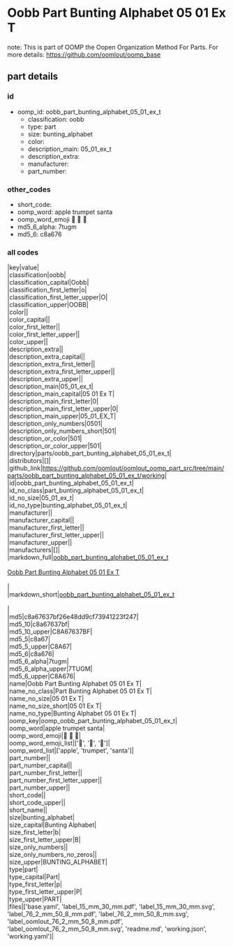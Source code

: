 # Oobb Part Bunting Alphabet 05 01 Ex T  

note: This is part of OOMP the Oopen Organization Method For Parts. For more details: https://github.com/oomlout/oomp_base

##  part details





### id
* oomp_id: oobb_part_bunting_alphabet_05_01_ex_t
  * classification: oobb
  * type: part
  * size: bunting_alphabet
  * color: 
  * description_main: 05_01_ex_t
  * description_extra: 
  * manufacturer: 
  * part_number: 

### other_codes
* short_code: 
* oomp_word: apple trumpet santa
* oomp_word_emoji :apple: :trumpet: :santa:
* md5_6_alpha: 7tugm
* md5_6: c8a676

### all codes 
|key|value|  
|classification|oobb|  
|classification_capital|Oobb|  
|classification_first_letter|o|  
|classification_first_letter_upper|O|  
|classification_upper|OOBB|  
|color||  
|color_capital||  
|color_first_letter||  
|color_first_letter_upper||  
|color_upper||  
|description_extra||  
|description_extra_capital||  
|description_extra_first_letter||  
|description_extra_first_letter_upper||  
|description_extra_upper||  
|description_main|05_01_ex_t|  
|description_main_capital|05 01 Ex T|  
|description_main_first_letter|0|  
|description_main_first_letter_upper|0|  
|description_main_upper|05_01_EX_T|  
|description_only_numbers|0501|  
|description_only_numbers_short|501|  
|description_or_color|501|  
|description_or_color_upper|501|  
|directory|parts/oobb_part_bunting_alphabet_05_01_ex_t|  
|distributors|[]|  
|github_link|https://github.com/oomlout/oomlout_oomp_part_src/tree/main/parts/oobb_part_bunting_alphabet_05_01_ex_t/working|  
|id|oobb_part_bunting_alphabet_05_01_ex_t|  
|id_no_class|part_bunting_alphabet_05_01_ex_t|  
|id_no_size|05_01_ex_t|  
|id_no_type|bunting_alphabet_05_01_ex_t|  
|manufacturer||  
|manufacturer_capital||  
|manufacturer_first_letter||  
|manufacturer_first_letter_upper||  
|manufacturer_upper||  
|manufacturers|[]|  
|markdown_full|[oobb_part_bunting_alphabet_05_01_ex_t](https://github.com/oomlout/oomlout_oomp_part_src/tree/main/parts/oobb_part_bunting_alphabet_05_01_ex_t/working)<br>[](https://github.com/oomlout/oomlout_oomp_part_src/tree/main/parts/oobb_part_bunting_alphabet_05_01_ex_t/working)<br>[Oobb Part Bunting Alphabet 05 01 Ex T](https://github.com/oomlout/oomlout_oomp_part_src/tree/main/parts/oobb_part_bunting_alphabet_05_01_ex_t/working)<br><br>|  
|markdown_short|[oobb_part_bunting_alphabet_05_01_ex_t](https://github.com/oomlout/oomlout_oomp_part_src/tree/main/parts/oobb_part_bunting_alphabet_05_01_ex_t/working)<br><br>|  
|md5|c8a67637bf26e48dd9cf73941223f247|  
|md5_10|c8a67637bf|  
|md5_10_upper|C8A67637BF|  
|md5_5|c8a67|  
|md5_5_upper|C8A67|  
|md5_6|c8a676|  
|md5_6_alpha|7tugm|  
|md5_6_alpha_upper|7TUGM|  
|md5_6_upper|C8A676|  
|name|Oobb Part Bunting Alphabet 05 01 Ex T|  
|name_no_class|Part Bunting Alphabet 05 01 Ex T|  
|name_no_size|05 01 Ex T|  
|name_no_size_short|05 01 Ex T|  
|name_no_type|Bunting Alphabet 05 01 Ex T|  
|oomp_key|oomp_oobb_part_bunting_alphabet_05_01_ex_t|  
|oomp_word|apple trumpet santa|  
|oomp_word_emoji|:apple: :trumpet: :santa:|  
|oomp_word_emoji_list|[':apple:', ':trumpet:', ':santa:']|  
|oomp_word_list|['apple', 'trumpet', 'santa']|  
|part_number||  
|part_number_capital||  
|part_number_first_letter||  
|part_number_first_letter_upper||  
|part_number_upper||  
|short_code||  
|short_code_upper||  
|short_name||  
|size|bunting_alphabet|  
|size_capital|Bunting Alphabet|  
|size_first_letter|b|  
|size_first_letter_upper|B|  
|size_only_numbers||  
|size_only_numbers_no_zeros||  
|size_upper|BUNTING_ALPHABET|  
|type|part|  
|type_capital|Part|  
|type_first_letter|p|  
|type_first_letter_upper|P|  
|type_upper|PART|  
|files|['base.yaml', 'label_15_mm_30_mm.pdf', 'label_15_mm_30_mm.svg', 'label_76_2_mm_50_8_mm.pdf', 'label_76_2_mm_50_8_mm.svg', 'label_oomlout_76_2_mm_50_8_mm.pdf', 'label_oomlout_76_2_mm_50_8_mm.svg', 'readme.md', 'working.json', 'working.yaml']|  
